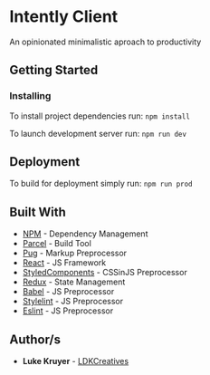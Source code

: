 # Intently Client

An opinionated minimalistic aproach to productivity

## Getting Started

### Installing

To install project dependencies run: `npm install`

To launch development server run: `npm run dev`

## Deployment

To build for deployment simply run: `npm run prod`

## Built With

- [NPM](https://www.npmjs.com) - Dependency Management
- [Parcel](https://parceljs.org) - Build Tool
- [Pug](https://pugjs.org) - Markup Preprocessor
- [React](https://reactjs.org/) - JS Framework
- [StyledComponents](https://www.styled-components.com) - CSSinJS Preprocessor
- [Redux](https://redux.js.org) - State Management
- [Babel](https://babeljs.io) - JS Preprocessor
- [Stylelint](https://stylelint.io) - JS Preprocessor
- [Eslint](https://eslint.org) - JS Preprocessor

## Author/s

- **Luke Kruyer** - [LDKCreatives](https://www.ldkcreatives.com)
